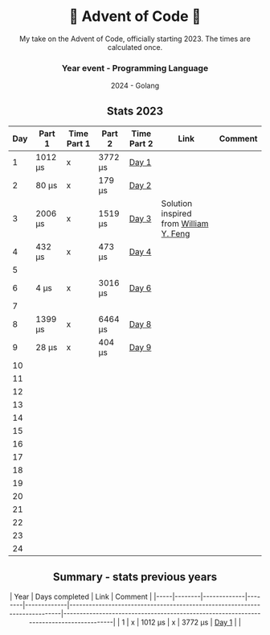 <div align='center'>
  <h1>🎄 Advent of Code 🎄</h1>
  My take on the Advent of Code, officially starting 2023.
  The times are calculated once.
  
  ### Year event - Programming Language
  2024 - Golang
  
  
  ## Stats 2023
  
| Day | Part 1 | Time Part 1 | Part 2 | Time Part 2 | Link                                                                      | Comment                                                                               |
|-----|--------|-------------|--------|-------------|---------------------------------------------------------------------------|---------------------------------------------------------------------------------------|
| 1   | 1012 μs     | x      | 3772 μs     | [Day 1](https://github.com/ahenningsson/aoc/tree/main/2023/day1/day_1.go) |                                                                                       |
| 2   | 80 μs       | x      | 179 μs      | [Day 2](https://github.com/ahenningsson/aoc/tree/main/2023/day2/day_2.go) |                                                                                       |
| 3   | 2006 μs     | x      | 1519 μs     | [Day 3](https://github.com/ahenningsson/aoc/tree/main/2023/day3/day_3.go) | Solution inspired from [William Y. Feng](https://www.youtube.com/watch?v=6t1dR_-U_zE) |
| 4   | 432 μs      | x      | 473 μs      | [Day 4](https://github.com/ahenningsson/aoc/tree/main/2023/day4/day_4.go) |                                                                                       |
| 5   |             |        |             |                                                                           |                                                                                       |
| 6   | 4 μs        | x      | 3016  μs    | [Day 6](https://github.com/ahenningsson/aoc/tree/main/2023/day6/day_6.go) |                                                                                       |
| 7   |            |        |             |                                                                           |                                                                                       |
| 8   | 1399  μs    | x      | 6464  μs    | [Day 8](https://github.com/ahenningsson/aoc/tree/main/2023/day8/day_8.go) |                                                                                       |
| 9   | 28  μs      | x      | 404  μs     | [Day 9](https://github.com/ahenningsson/aoc/tree/main/2023/day9/day_9.go) |                                                                                       |
| 10  |                     |        |             |                                                                           |                                                                                       |
| 11  |                     |        |             |                                                                           |                                                                                       |
| 12  |                     |        |             |                                                                           |                                                                                       |
| 13  |                     |        |             |                                                                           |                                                                                       |
| 14  |                     |        |             |                                                                           |                                                                                       |
| 15  |                     |        |             |                                                                           |                                                                                       |
| 16  |                     |        |             |                                                                           |                                                                                       |
| 17  |                     |        |             |                                                                           |                                                                                       |
| 18  |                     |        |             |                                                                           |                                                                                       |
| 19  |                     |        |             |                                                                           |                                                                                       |
| 20  |                     |        |             |                                                                           |                                                                                       |
| 21  |                     |        |             |                                                                           |                                                                                       |
| 22  |                     |        |             |                                                                           |                                                                                       |
| 23  |                     |        |             |                                                                           |                                                                                       |
| 24  |                     |        |             |                                                                           |                                                                                       |

## Summary - stats previous years
| Year | Days completed | Link | Comment |
|-----|--------|-------------|--------|-------------|---------------------------------------------------------------------------|---------------------------------------------------------------------------------------|
| 1   | x      | 1012 μs     | x      | 3772 μs     | [Day 1](https://github.com/ahenningsson/aoc/tree/main/2023/day1/day_1.go) |                                                                                       |
</div>
